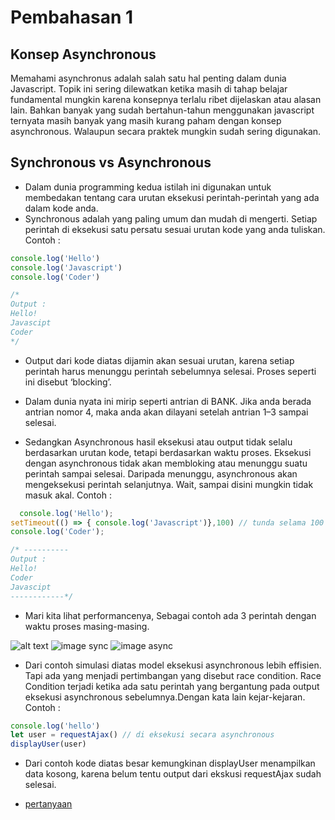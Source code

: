 # Pembahasan 1
## Konsep Asynchronous
Memahami asynchronus adalah salah satu hal penting dalam dunia Javascript. Topik ini sering dilewatkan ketika masih di tahap belajar fundamental mungkin karena konsepnya terlalu ribet dijelaskan atau alasan lain. Bahkan banyak yang sudah bertahun-tahun menggunakan javascript ternyata masih banyak yang masih kurang paham dengan konsep asynchronous. Walaupun secara praktek mungkin sudah sering digunakan.

## Synchronous vs Asynchronous
- Dalam dunia programming kedua istilah ini digunakan untuk membedakan tentang cara urutan eksekusi perintah-perintah yang ada dalam kode anda.
- Synchronous adalah yang paling umum dan mudah di mengerti. Setiap perintah di eksekusi satu persatu sesuai urutan kode yang anda tuliskan. Contoh :
```javascript
console.log('Hello')
console.log('Javascript')
console.log('Coder')

/*
Output :
Hello!
Javascipt
Coder
*/
```

- Output dari kode diatas dijamin akan sesuai urutan, karena setiap perintah harus menunggu perintah sebelumnya selesai. Proses seperti ini disebut ‘blocking’.

- Dalam dunia nyata ini mirip seperti antrian di BANK. Jika anda berada antrian nomor 4, maka anda akan dilayani setelah antrian 1–3 sampai selesai.

- Sedangkan Asynchronous hasil eksekusi atau output tidak selalu berdasarkan urutan kode, tetapi berdasarkan waktu proses. Eksekusi dengan asynchronous tidak akan membloking atau menunggu suatu perintah sampai selesai. Daripada menunggu, asynchronous akan mengeksekusi perintah selanjutnya. Wait, sampai disini mungkin tidak masuk akal. Contoh :

```javascript
  console.log('Hello');
setTimeout(() => { console.log('Javascript')},100) // tunda selama 100 miliseconds
console.log('Coder');

/* ----------
Output :
Hello!
Coder
Javascipt
------------*/
```

- Mari kita lihat performancenya, Sebagai contoh ada 3 perintah dengan waktu proses masing-masing.

![alt text](https://miro.medium.com/v2/resize:fit:720/format:webp/1*-x526WMVTAKM2tVtP42PZA.png)
![image sync](https://miro.medium.com/v2/resize:fit:720/format:webp/0*jTvg1V81fvA6Stm1.png)
![image async](https://miro.medium.com/v2/resize:fit:720/format:webp/0*FZAS49wNTj9X-ySD.png)

- Dari contoh simulasi diatas model eksekusi asynchronous lebih effisien. Tapi ada yang menjadi pertimbangan yang disebut race condition. Race Condition terjadi ketika ada satu perintah yang bergantung pada output eksekusi asynchronous sebelumnya.Dengan kata lain kejar-kejaran. Contoh :
```javascript
console.log('hello')
let user = requestAjax() // di eksekusi secara asynchronous
displayUser(user)
```

- Dari contoh kode diatas besar kemungkinan displayUser menampilkan data kosong, karena belum tentu output dari ekskusi requestAjax sudah selesai.

- [pertanyaan](https://telegra.ph/pertanyaan-1-01-19)
